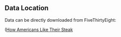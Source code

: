 ## Data Location
Data can be directly downloaded from FiveThirtyEight:

([How Americans Like Their Steak](https://fivethirtyeight.com/features/how-americans-like-their-steak/)
